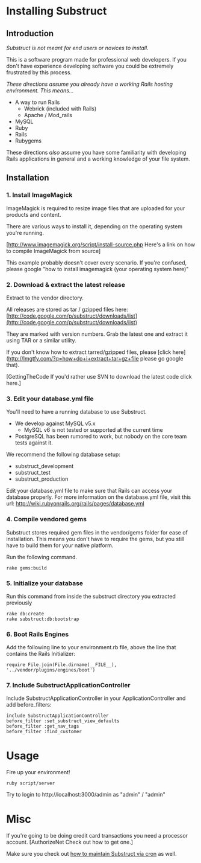 Installing Substruct
====================

Introduction
------------

_Substruct is not meant for end users or novices to install_.

This is a software program made for professional web developers.
If you don't have experience developing software you could be extremely frustrated by this process.

*These directions assume you already have a working Rails hosting environment. This means...*
 * A way to run Rails
   * Webrick (included with Rails)
   * Apache / Mod_rails
 * MySQL
 * Ruby
 * Rails
 * Rubygems

These directions _also_ assume you have some familiarity with developing Rails applications in general and a working knowledge of your file system.

Installation
------------

### 1. Install ImageMagick

ImageMagick is required to resize image files that are uploaded for your products and content.

There are various ways to install it, depending on the operating system you're running.

[http://www.imagemagick.org/script/install-source.php Here's a link on how to compile ImageMagick from source]

This example probably doesn't cover every scenario. If you're confused, please google "how to install imagemagick (your operating system here)"


### 2. Download & extract the latest release

Extract to the vendor directory.

All releases are stored as tar / gzipped files here:
[http://code.google.com/p/substruct/downloads/list](http://code.google.com/p/substruct/downloads/list)

They are marked with version numbers. Grab the latest one and extract it using TAR or a similar utility.

If you don't know how to extract tarred/gzipped files, please [click here](http://lmgtfy.com/?q=how+do+i+extract+tar+gz+file please go google that).

[GettingTheCode If you'd rather use SVN to download the latest code click here.]


### 3. Edit your database.yml file

You'll need to have a running database to use Substruct.

* We develop against MySQL v5.x
  * MySQL v6 is not tested or supported at the current time
* PostgreSQL has been rumored to work, but nobody on the core team tests against it.

We recommend the following database setup:

* substruct_development
* substruct_test
* substruct_production

Edit your database.yml file to make sure that Rails can access your database properly.
For more information on the database.yml file, visit this url: http://wiki.rubyonrails.org/rails/pages/database.yml

### 4. Compile vendored gems

Substruct stores required gem files in the vendor/gems folder for ease of installation.
This means you don't have to require the gems, but you still have to build them for your native platform.

Run the following command.

    rake gems:build

### 5. Initialize your database

Run this command from inside the substruct directory you extracted previously

    rake db:create
    rake substruct:db:bootstrap

### 6. Boot Rails Engines

Add the following line to your environment.rb file, above the line that contains the Rails Initializer:

    require File.join(File.dirname(__FILE__), '../vendor/plugins/engines/boot')

### 7. Include SubstructApplicationController

Include SubstructApplicationController in your ApplicationController and add before_filters:

    include SubstructApplicationController  
    before_filter :set_substruct_view_defaults
    before_filter :get_nav_tags
    before_filter :find_customer

Usage
=====

Fire up your environment!

    ruby script/server

Try to login to http://localhost:3000/admin as "admin" / "admin"

Misc
====

If you're going to be doing credit card transactions you need a processor account. [AuthorizeNet Check out how to get one.]

Make sure you check out [how to maintain Substruct via cron](http://code.google.com/p/substruct/wiki/MaintainingSubstruct) as well.
